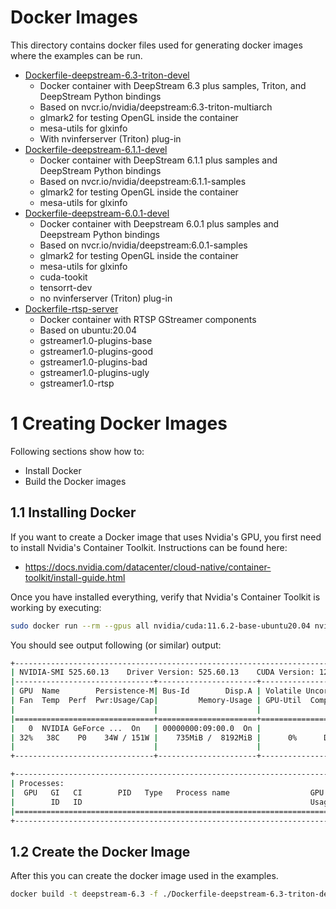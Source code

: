 # Docker Images

This directory contains docker files used for generating docker images where the examples can be run.

* [Dockerfile-deepstream-6.3-triton-devel](Dockerfile-deepstream-6.3-triton-devel)
  * Docker container with DeepStream 6.3 plus samples, Triton, and DeepStream Python bindings
  * Based on nvcr.io/nvidia/deepstream:6.3-triton-multiarch
  * glmark2 for testing OpenGL inside the container
  * mesa-utils for glxinfo
  * With nvinferserver (Triton) plug-in
* [Dockerfile-deepstream-6.1.1-devel](Dockerfile-deepstream-6.1.1-devel)
  * Docker container with DeepStream 6.1.1 plus samples and DeepStream Python bindings
  * Based on nvcr.io/nvidia/deepstream:6.1.1-samples
  * glmark2 for testing OpenGL inside the container
  * mesa-utils for glxinfo
* [Dockerfile-deepstream-6.0.1-devel](Dockerfile-deepstream-6.0.1-devel)
  * Docker container with Deepstream 6.0.1 plus samples and Deepstream Python bindings
  * Based on nvcr.io/nvidia/deepstream:6.0.1-samples
  * glmark2 for testing OpenGL inside the container
  * mesa-utils for glxinfo
  * cuda-tookit
  * tensorrt-dev
  * no nvinferserver (Triton) plug-in
* [Dockerfile-rtsp-server](Dockerfile-rtsp-server)
  * Docker container with RTSP GStreamer components
  * Based on ubuntu:20.04
  * gstreamer1.0-plugins-base
  * gstreamer1.0-plugins-good
  * gstreamer1.0-plugins-bad
  * gstreamer1.0-plugins-ugly
  * gstreamer1.0-rtsp

# 1 Creating Docker Images

Following sections show how to:

* Install Docker
* Build the Docker images

## 1.1 Installing Docker

If you want to create a Docker image that uses Nvidia's GPU, you first need to install Nvidia's Container Toolkit.
Instructions can be found here:

* https://docs.nvidia.com/datacenter/cloud-native/container-toolkit/install-guide.html

Once you have installed everything, verify that Nvidia's Container Toolkit is working by executing:

```bash
sudo docker run --rm --gpus all nvidia/cuda:11.6.2-base-ubuntu20.04 nvidia-smi
```

You should see output following (or similar) output:

```bash
+-----------------------------------------------------------------------------+
| NVIDIA-SMI 525.60.13    Driver Version: 525.60.13    CUDA Version: 12.0     |
|-------------------------------+----------------------+----------------------+
| GPU  Name        Persistence-M| Bus-Id        Disp.A | Volatile Uncorr. ECC |
| Fan  Temp  Perf  Pwr:Usage/Cap|         Memory-Usage | GPU-Util  Compute M. |
|                               |                      |               MIG M. |
|===============================+======================+======================|
|   0  NVIDIA GeForce ...  On   | 00000000:09:00.0  On |                  N/A |
| 32%   38C    P0    34W / 151W |    735MiB /  8192MiB |      0%      Default |
|                               |                      |                  N/A |
+-------------------------------+----------------------+----------------------+

+-----------------------------------------------------------------------------+
| Processes:                                                                  |
|  GPU   GI   CI        PID   Type   Process name                  GPU Memory |
|        ID   ID                                                   Usage      |
|=============================================================================|
+-----------------------------------------------------------------------------+
```

## 1.2 Create the Docker Image

After this you can create the docker image used in the examples.

```bash
docker build -t deepstream-6.3 -f ./Dockerfile-deepstream-6.3-triton-devel .
```

